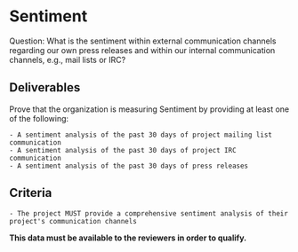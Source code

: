 # Sentiment

Question: What is the sentiment within external communication channels regarding our own press releases and within our internal communication channels, e.g., mail lists or IRC?

## Deliverables

Prove that the organization is measuring Sentiment by providing at least one of the following:

    - A sentiment analysis of the past 30 days of project mailing list communication
    - A sentiment analysis of the past 30 days of project IRC communication
    - A sentiment analysis of the past 30 days of press releases

## Criteria

    - The project MUST provide a comprehensive sentiment analysis of their project's communication channels

**This data must be available to the reviewers in order to qualify.**
